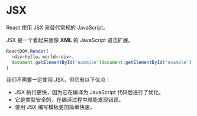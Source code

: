 # JSX
React 使用 JSX 来替代常规的 JavaScript。  

JSX 是一个看起来很像 **XML** 的 JavaScript 语法扩展。  

```jsx
ReactDOM.Render(
  <div>hello，world</div>,
  document.getElementById('example')document.getElementById('example')
)
```

我们不需要一定使用 JSX，但它有以下优点：

* JSX 执行更快，因为它在编译为 JavaScript 代码后进行了优化。
* 它是类型安全的，在编译过程中就能发现错误。
* 使用 JSX 编写模板更加简单快速。
